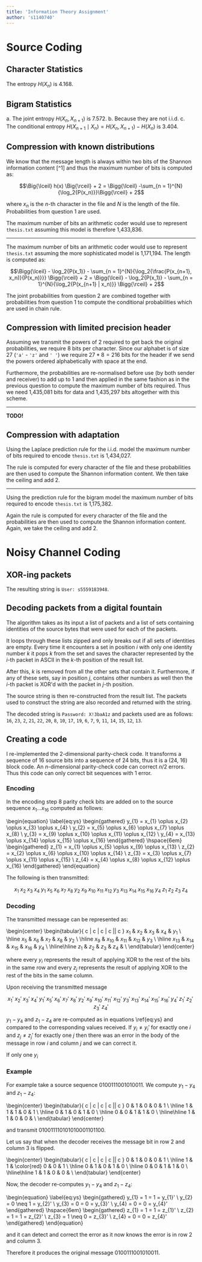 ```yaml
---
title: 'Information Theory Assignment'
author: 's1140740'
---
```


# Source Coding

## Character Statistics

The entropy $H(X_n)$ is 4.168.

## Bigram Statistics

 a. The joint entropy $H(X_n, X_{n+1})$ is 7.572.
 b. Because they are not i.i.d.
 c. The conditional entropy $H(X_{n+1} \mid X_n) = H(X_n, X_{n+1}) - H(X_n)$ is 3.404.

## Compression with known distributions

We know that the message length is always within two bits of the Shannon information content [^1] and thus the maximum number of bits is computed as:

$$\Big{\lceil} h(x) \Big{\rceil} + 2 = \Bigg{\lceil} -\sum_{n = 1}^{N}{\log_2{P(x_n)}}\Bigg{\rceil} + 2$$

where $x_n$ is the $n$-th character in the file and $N$ is the length of the file. Probabilities from question 1 are used.

The maximum number of bits an arithmetic coder would use to represent `thesis.txt` assuming this model is therefore 1,433,836.

---

The maximum number of bits an arithmetic coder would use to represent `thesis.txt` assuming the more sophisticated model is 1,171,194. The length is computed as:

$$\Bigg{\lceil} - \log_2{P(x_1)} - \sum_{n = 1}^{N}{\log_2{\frac{P(x_{n+1}, x_n)}{P(x_n)}}} \Bigg{\rceil} + 2 = \Bigg{\lceil} - \log_2{P(x_1)} - \sum_{n = 1}^{N}{\log_2{P(x_{n+1} | x_n)}} \Bigg{\rceil} + 2$$

The joint probabilities from question 2 are combined together with probabilities from question 1 to compute the conditional probabilities which are used in chain rule.

## Compression with limited precision header

Assuming we transmit the powers of 2 required to get back the original probabilities, we require 8 bits per character. Since our alphabet is of size 27 (`'a'` - `'z'` and `' '`) we require $27 * 8 = 216$ bits for the header if we send the powers ordered alphabetically with space at the end.

Furthermore, the probabilities are re-normalised before use (by both sender and receiver) to add up to 1 and then applied in the same fashion as in the previous question to compute the maximum number of bits required. Thus we need 1,435,081 bits for data and 1,435,297 bits altogether with this scheme.

---

**TODO!**

## Compression with adaptation

Using the Laplace prediction rule for the i.i.d. model the maximum number of bits required to encode `thesis.txt` is 1,434,027.

The rule is computed for every character of the file and these probabilities are then used to compute the Shannon information content. We then take the ceiling and add 2.

---

Using the prediction rule for the bigram model the maximum number of bits required to encode `thesis.txt` is 1,175,382.

Again the rule is computed for every character of the file and the probabilities are then used to compute the Shannon information content. Again, we take the ceiling and add 2.

# Noisy Channel Coding

## XOR-ing packets

The resulting string is `User: s5559183948`.

## Decoding packets from a digital fountain

The algorithm takes as its input a list of packets and a list of sets containing identities of the source bytes that were used for each of the packets.

It loops through these lists zipped and only breaks out if all sets of identities are empty. Every time it encounters a set in position $i$ with only one identity number $k$ it pops $k$ from the set and saves the character represented by the $i$-th packet in ASCII in the $k$-th position of the result list.

After this, $k$ is removed from all the other sets that contain it. Furthermore, if any of these sets, say in position $j$, contains other numbers as well then the $i$-th packet is XOR'd with the packet in $j$-th position.

The source string is then re-constructed from the result list. The packets used to construct the string are also recorded and returned with the string.

The decoded string is `Password: X!3baA1z` and packets used are as follows: `16`, `23`, `2`, `21`, `22`, `20`, `8`, `10`, `17`, `19`, `6`, `7`, `9`, `11`, `14`, `15`, `12`, `13`. 

## Creating a code

I re-implemented the 2-dimensional parity-check code. It transforms a sequence of 16 source bits into a sequence of 24 bits, thus it is a (24, 16) block code. An $n$-dimensional parity-check code can correct $n/2$ errors. Thus this code can only correct bit sequences with 1 error.

### Encoding

In the encoding step 8 parity check bits are added on to the source sequence $x_{1} \dotso x_{16}$ computed as follows:

\begin{equation} \label{eq:ys}
    \begin{gathered}
    y_{1} = x_{1} \oplus x_{2} \oplus x_{3} \oplus x_{4} \\
    y_{2} = x_{5} \oplus x_{6} \oplus x_{7} \oplus x_{8} \\
    y_{3} = x_{9} \oplus x_{10} \oplus x_{11} \oplus x_{12} \\
    y_{4} = x_{13} \oplus x_{14} \oplus x_{15} \oplus x_{16}
    \end{gathered}
    \hspace{6em}
    \begin{gathered}
    z_{1} = x_{1} \oplus x_{5} \oplus x_{9} \oplus x_{13} \\
    z_{2} = x_{2} \oplus x_{6} \oplus x_{10} \oplus x_{14} \\
    z_{3} = x_{3} \oplus x_{7} \oplus x_{11} \oplus x_{15} \\
    z_{4} = x_{4} \oplus x_{8} \oplus x_{12} \oplus x_{16}
    \end{gathered}
\end{equation}

The following is then transmitted:

$$x_{1} \; x_{2} \; x_{3} \; x_{4} \; y_{1} \; x_{5} \; x_{6} \; x_{7} \; x_{8} \; y_{2} \; x_{9} \; x_{10} \; x_{11} \; x_{12} \; y_{3} \; x_{13} \; x_{14} \; x_{15} \; x_{16} \; y_{4} \; z_{1} \; z_{2} \; z_{3} \; z_{4}$$

### Decoding

The transmitted message can be represented as:

\begin{center}
    \begin{tabular}{ c | c | c | c || c }
        $x_{1}$ & $x_{2}$ & $x_{3}$ & $x_{4}$ & $y_1$ \\ \hline
        $x_{5}$ & $x_{6}$ & $x_{7}$ & $x_{8}$ & $y_2$ \\ \hline
        $x_{9}$ & $x_{10}$ & $x_{11}$ & $x_{12}$ & $y_3$ \\ \hline
        $x_{13}$ & $x_{14}$ & $x_{15}$ & $x_{16}$ & $y_4$ \\ \hline\hline
        $z_1$ & $z_2$ & $z_3$ & $z_4$ & \\
    \end{tabular}
\end{center}

where every $y_i$ represents the result of applying XOR to the rest of the bits in the same row and every $z_j$ represents the result of applying XOR to the rest of the bits in the same column.

Upon receiving the transmitted message
    
$$x_{1}' \; x_{2}' \; x_{3}' \; x_{4}' \; y_{1}' \; x_{5}' \; x_{6}' \; x_{7}' \; x_{8}' \; y_{2}' \; x_{9}' \; x_{10}' \; x_{11}' \; x_{12}' \; y_{3}' \; x_{13}' \; x_{14}' \; x_{15}' \; x_{16}' \; y_{4}' \; z_{1}' \; z_{2}' \; z_{3}' \; z_{4}'$$

$y_1 - y_4$ and $z_1 - z_4$ are re-computed as in equations \ref{eq:ys} and compared to the corresponding values received. If $y_{i} \neq y_{i}'$ for exactly one $i$ and $z_{j} \neq z_{j}'$ for exactly one $j$ then there was an error in the body of the message in row $i$ and column $j$ and we can correct it.

If only one $y_i$ 

### Example

For example take a source sequence 0100111001010011. We compute $y_1 - y_4$ and $z_1 - z_4$:

\begin{center}
    \begin{tabular}{ c | c | c | c || c }
        0 & 1 & 0 & 0 & 1 \\ \hline
        1 & 1 & 1 & 0 & 1 \\ \hline
        0 & 1 & 0 & 1 & 0 \\ \hline
        0 & 0 & 1 & 1 & 0 \\ \hline\hline
        1 & 1 & 0 & 0 & \\
    \end{tabular}
\end{center}

and transmit 010011110101010001101100.

Let us say that when the decoder receives the message bit in row 2 and column 3 is flipped.

\begin{center}
    \begin{tabular}{ c | c | c | c || c }
        0 & 1 & 0 & 0 & 1 \\ \hline
        1 & 1 & \color{red} 0 & 0 & 1 \\ \hline
        0 & 1 & 0 & 1 & 0 \\ \hline
        0 & 0 & 1 & 1 & 0 \\ \hline\hline
        1 & 1 & 0 & 0 & \\
    \end{tabular}
\end{center}

Now, the decoder re-computes $y_1 - y_4$ and $z_1 - z_4$:

\begin{equation} \label{eq:ys}
    \begin{gathered}
    y_{1} = 1 = 1 = y_{1}' \\
    y_{2} = 0 \neq 1 = y_{2}' \\
    y_{3} = 0 = 0 = y_{3}' \\
    y_{4} = 0 = 0 = y_{4}'
    \end{gathered}
    \hspace{6em}
    \begin{gathered}
    z_{1} = 1 = 1 = z_{1}' \\ 
    z_{2} = 1 = 1 = z_{2}' \\ 
    z_{3} = 1 \neq 0 = z_{3}' \\ 
    z_{4} = 0 = 0 = z_{4}'
    \end{gathered}
\end{equation}

and it can detect and correct the error as it now knows the error is in row 2 and column 3.

Therefore it produces the original message 0100111001010011.
